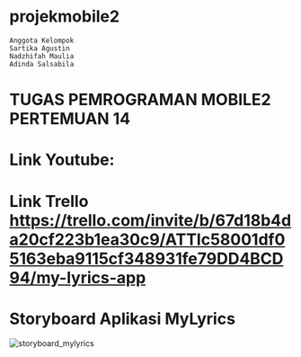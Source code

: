 # projekmobile2
```
Anggota Kelompok
Sartika Agustin
Nadzhifah Maulia
Adinda Salsabila
```
# TUGAS PEMROGRAMAN MOBILE2 PERTEMUAN 14
# Link Youtube: 
# Link Trello https://trello.com/invite/b/67d18b4da20cf223b1ea30c9/ATTIc58001df05163eba9115cf348931fe79DD4BCD94/my-lyrics-app
# Storyboard Aplikasi MyLyrics
![storyboard_mylyrics](https://github.com/user-attachments/assets/faec123e-585b-4ff4-b273-f13f5c1f2896)


